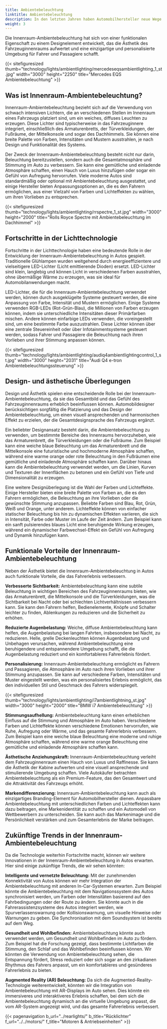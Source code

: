 ```yaml
---
title: Ambientebeleuchtung
linktitle: Ambientebeleuchtung
description: In den letzten Jahren haben Automobilhersteller neue Wege erkundet, um das Fahrerlebnis im Auto zu verbessern, und dabei nicht nur auf Leistung und Komfort geachtet. Eine solche Innovation, die an Popularität gewonnen hat, ist die Innenraum-Ambientebeleuchtung, die strategisch platzierte Lichter verwendet, um eine visuell ansprechende und entspannende Atmosphäre im Fahrzeug zu schaffen.
weight: 3
---
```

<!-- markdownlint-disable MD033 -->

Die Innenraum-Ambientebeleuchtung hat sich von einer funktionalen Eigenschaft zu einem Designelement entwickelt, das die Ästhetik des Fahrzeuginnenraums aufwertet und eine einzigartige und personalisierte Umgebung für Fahrer und Passagiere schafft.

{{< sitefiguresized thumb="technology/lights/ambientlighting/mercedeseqsambientlighting_1_st.jpg" width="3000" height="2250" title="Mercedes EQS Ambientebeleuchtung" >}}

## Was ist Innenraum-Ambientebeleuchtung?

Innenraum-Ambientebeleuchtung bezieht sich auf die Verwendung von schwach intensiven Lichtern, die an verschiedenen Stellen im Innenraum eines Fahrzeugs platziert sind, um ein weiches, diffuses Leuchten zu erzeugen. Diese Lichter sind typischerweise in das Fahrzeuginnere integriert, einschließlich des Armaturenbretts, der Türverkleidungen, der Fußräume, der Mittelkonsole und sogar des Dachhimmels. Sie können eine breite Palette von Farben, Intensitäten und Mustern ausstrahlen, je nach Design und Funktionalität des Systems.

Der Zweck der Innenraum-Ambientebeleuchtung besteht nicht nur darin, Beleuchtung bereitzustellen, sondern auch die Gesamtatmosphäre und Stimmung im Auto zu verbessern. Sie kann eine gemütliche und einladende Atmosphäre schaffen, einen Hauch von Luxus hinzufügen oder sogar ein Gefühl von Aufregung hervorrufen. Viele moderne Autos sind standardmäßig oder optional mit Ambientebeleuchtung ausgestattet, und einige Hersteller bieten Anpassungsoptionen an, die es den Fahrern ermöglichen, aus einer Vielzahl von Farben und Lichteffekten zu wählen, um ihren Vorlieben zu entsprechen.

{{< sitefiguresized thumb="technology/lights/ambientlighting/rrspectre_1_st.jpg" width="3000" height="2000" title="Rolls Royce Spectre mit Ambientebeleuchtung im Dachhimmel" >}}

## Fortschritte in der Lichttechnologie

Fortschritte in der Lichttechnologie haben eine bedeutende Rolle in der Entwicklung der Innenraum-Ambientebeleuchtung in Autos gespielt. Traditionelle Glühlampen wurden weitgehend durch energieeffizientere und vielseitigere LED-Lichter (Licht emittierende Dioden) ersetzt. LED-Lichter sind klein, langlebig und können Licht in verschiedenen Farben ausstrahlen, ohne übermäßige Wärme zu erzeugen, was sie ideal für Automobilanwendungen macht.

LED-Lichter, die für die Innenraum-Ambientebeleuchtung verwendet werden, können durch ausgeklügelte Systeme gesteuert werden, die eine Anpassung von Farbe, Intensität und Mustern ermöglichen. Einige Systeme verwenden RGB-LEDs (Rot-Grün-Blau), die Millionen von Farben erzeugen können, indem sie unterschiedliche Intensitäten dieser Primärfarben mischen. Andere können einfarbige LEDs verwenden, die voreingestellt sind, um eine bestimmte Farbe auszustrahlen. Diese Lichter können über eine zentrale Steuereinheit oder über Infotainmentsysteme gesteuert werden, sodass Fahrer und Passagiere die Beleuchtung nach ihren Vorlieben und ihrer Stimmung anpassen können.

{{< sitefiguresized thumb="technology/lights/ambientlighting/audiq4ambientlightingcontrol_1_st.jpg" width="3000" height="2031" title="Audi Q4 e-tron Ambientebeleuchtungssteuerung" >}}

## Design- und ästhetische Überlegungen

Design und Ästhetik spielen eine entscheidende Rolle bei der Innenraum-Ambientebeleuchtung, da sie das Gesamtbild und das Gefühl des Fahrzeuginnenraums erheblich beeinflussen können. Automobildesigner berücksichtigen sorgfältig die Platzierung und das Design der Ambientebeleuchtung, um einen visuell ansprechenden und harmonischen Effekt zu erzielen, der die Gesamtdesignsprache des Fahrzeugs ergänzt.

Ein beliebter Designansatz besteht darin, die Ambientebeleuchtung zu verwenden, um bestimmte Bereiche des Innenraums hervorzuheben, wie das Armaturenbrett, die Türverkleidungen oder die Fußräume. Zum Beispiel kann eine weiche blaue Beleuchtung um das Armaturenbrett und die Mittelkonsole eine futuristische und hochmoderne Atmosphäre schaffen, während eine warme orange oder rote Beleuchtung in den Fußräumen eine gemütliche und einladende Atmosphäre schaffen kann. Darüber hinaus kann die Ambientebeleuchtung verwendet werden, um die Linien, Kurven und Texturen der Innenflächen zu betonen und ein Gefühl von Tiefe und Dimensionalität zu erzeugen.

Eine weitere Designüberlegung ist die Wahl der Farben und Lichteffekte. Einige Hersteller bieten eine breite Palette von Farben an, die es den Fahrern ermöglichen, die Beleuchtung an ihre Vorlieben oder die gewünschte Stimmung anzupassen. Beliebte Farben sind Blau, Rot, Grün, Weiß und Orange, unter anderem. Lichteffekte können von einfacher statischer Beleuchtung bis hin zu dynamischen Effekten variieren, die sich in Intensität, Farbe oder Muster im Laufe der Zeit ändern. Zum Beispiel kann ein sanft pulsierendes blaues Licht eine beruhigende Wirkung erzeugen, während ein dynamischer Farbwechsel-Effekt ein Gefühl von Aufregung und Dynamik hinzufügen kann.

## Funktionale Vorteile der Innenraum-Ambientebeleuchtung

Neben der Ästhetik bietet die Innenraum-Ambientebeleuchtung in Autos auch funktionale Vorteile, die das Fahrerlebnis verbessern.

**Verbesserte Sichtbarkeit:** Ambientebeleuchtung kann eine subtile Beleuchtung in wichtigen Bereichen des Fahrzeuginnenraums bieten, wie das Armaturenbrett, die Mittelkonsole und die Türverkleidungen, was die Sichtbarkeit bei Nacht oder bei schlechten Lichtverhältnissen verbessern kann. Sie kann den Fahrern helfen, Bedienelemente, Knöpfe und Schalter leichter zu finden, Ablenkungen zu reduzieren und die Sicherheit zu erhöhen.

**Reduzierte Augenbelastung:** Weiche, diffuse Ambientebeleuchtung kann helfen, die Augenbelastung bei langen Fahrten, insbesondere bei Nacht, zu reduzieren. Helle, grelle Deckenleuchten können Augenbelastung und Unbehagen verursachen, während Ambientebeleuchtung eine beruhigendere und entspannendere Umgebung schafft, die die Augenbelastung reduziert und ein komfortableres Fahrerlebnis fördert.

**Personalisierung:** Innenraum-Ambientebeleuchtung ermöglicht es Fahrern und Passagieren, die Atmosphäre im Auto nach ihren Vorlieben und ihrer Stimmung anzupassen. Sie kann auf verschiedene Farben, Intensitäten und Muster eingestellt werden, was ein personalisiertes Erlebnis ermöglicht, das den individuellen Stil und Geschmack des Fahrers widerspiegelt.

{{< sitefiguresized thumb="technology/lights/ambientlighting/i7ambientlightning_st.jpg" width="3000" height="2000" title="BMW i7 Ambientebeleuchtung" >}}

**Stimmungsaufhellung:** Ambientebeleuchtung kann einen erheblichen Einfluss auf die Stimmung und Atmosphäre im Auto haben. Verschiedene Farben und Lichteffekte können verschiedene Emotionen hervorrufen, wie Ruhe, Aufregung oder Wärme, und das gesamte Fahrerlebnis verbessern. Zum Beispiel kann eine weiche blaue Beleuchtung eine moderne und ruhige Atmosphäre schaffen, während eine warme orange Beleuchtung eine gemütliche und einladende Atmosphäre schaffen kann.

**Ästhetische Anziehungskraft:** Innenraum-Ambientebeleuchtung verleiht dem Fahrzeuginnenraum einen Hauch von Luxus und Raffinesse. Sie kann die Ästhetik der Kabine aufwerten und eine visuell ansprechende und stimulierende Umgebung schaffen. Viele Autokäufer betrachten Ambientebeleuchtung als ein Premium-Feature, das den Gesamtwert und die Attraktivität des Fahrzeugs erhöht.

**Markendifferenzierung:** Innenraum-Ambientebeleuchtung kann auch als einzigartiges Branding-Element für Automobilhersteller dienen. Anpassbare Ambientebeleuchtung mit unterschiedlichen Farben und Lichteffekten kann dazu beitragen, eine Markenidentität zu schaffen und ein Automodell von Wettbewerbern zu unterscheiden. Sie kann auch das Markenimage und die Persönlichkeit verstärken und zum Gesamterlebnis der Marke beitragen.

## Zukünftige Trends in der Innenraum-Ambientebeleuchtung

Da die Technologie weiterhin Fortschritte macht, können wir weitere Innovationen in der Innenraum-Ambientebeleuchtung in Autos erwarten. Hier sind einige zukünftige Trends, die wir sehen könnten:

**Intelligente und vernetzte Beleuchtung:** Mit der zunehmenden Konnektivität von Autos können wir mehr Integration der Ambientebeleuchtung mit anderen In-Car-Systemen erwarten. Zum Beispiel könnte die Ambientebeleuchtung mit dem Navigationssystem des Autos synchronisiert werden, um Farben oder Intensitäten basierend auf den Fahrbedingungen oder der Route zu ändern. Sie könnte auch in die Fahrerassistenzsysteme des Autos integriert werden, wie Spurverlassenswarnung oder Kollisionswarnung, um visuelle Hinweise oder Warnungen zu geben. Die Synchronisation mit dem Soundsystem ist bereits auf dem Weg.

**Gesundheit und Wohlbefinden:** Ambientebeleuchtung könnte auch verwendet werden, um Gesundheit und Wohlbefinden im Auto zu fördern. Zum Beispiel hat die Forschung gezeigt, dass bestimmte Lichtfarben die Stimmung, den Schlaf und das Wohlbefinden beeinflussen können. Wir könnten die Verwendung von Ambientebeleuchtung sehen, die Entspannung fördert, Stress reduziert oder sich sogar an den zirkadianen Rhythmus des Fahrers anpasst, um ein komfortableres und gesünderes Fahrerlebnis zu bieten.

**Augmented Reality (AR) Beleuchtung:** Da sich die Augmented-Reality-Technologie weiterentwickelt, könnten wir die Integration von Ambientebeleuchtung mit AR-Displays im Auto sehen. Dies könnte ein immersiveres und interaktiveres Erlebnis schaffen, bei dem sich die Ambientebeleuchtung dynamisch an die virtuelle Umgebung anpasst, die vom AR-System angezeigt wird, und das gesamte Fahrerlebnis verbessert.

{{< pagenavigation b_url="../rearlights/" b_title="Rücklichter" f_url="../../motors/" f_title="Motoren & Antriebseinheiten" >}}